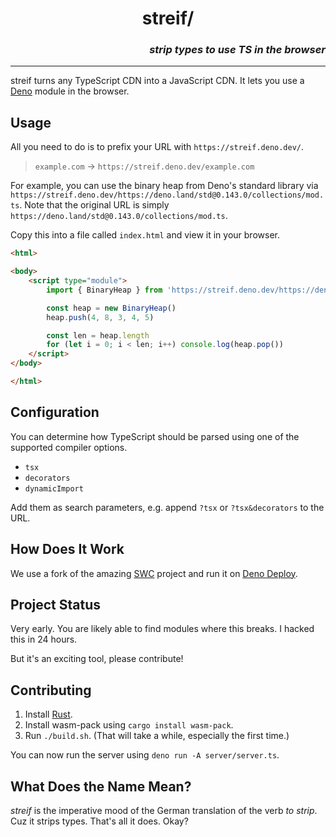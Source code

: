 # <h1 align="center">streif/</h1>

_<h3 align="right">strip types to use TS in the browser</h3>_

---

streif turns any TypeScript CDN into a JavaScript CDN. It lets you use a
[Deno](https://github.com/denoland/deno) module in the browser.

## Usage

All you need to do is to prefix your URL with `https://streif.deno.dev/`.

> `example.com` → `https://streif.deno.dev/example.com`

For example, you can use the binary heap from Deno's standard library via
`https://streif.deno.dev/https://deno.land/std@0.143.0/collections/mod.ts`. Note
that the original URL is simply
`https://deno.land/std@0.143.0/collections/mod.ts`.

Copy this into a file called `index.html` and view it in your browser.

```html
<html>

<body>
    <script type="module">
        import { BinaryHeap } from 'https://streif.deno.dev/https://deno.land/std@0.143.0/collections/mod.ts'

        const heap = new BinaryHeap()
        heap.push(4, 8, 3, 4, 5)

        const len = heap.length
        for (let i = 0; i < len; i++) console.log(heap.pop())
    </script>
</body>

</html>
```

## Configuration

You can determine how TypeScript should be parsed using one of the supported compiler options.

- `tsx`
- `decorators`
- `dynamicImport`

Add them as search parameters, e.g. append `?tsx` or `?tsx&decorators` to the URL.

## How Does It Work

We use a fork of the amazing [SWC](https://swc.rs/) project and run it on [Deno Deploy](https://deno.com/deploy/).

## Project Status

Very early.
You are likely able to find modules where this breaks.
I hacked this in 24 hours.

But it's an exciting tool, please contribute!

## Contributing

1. Install [Rust](https://www.rust-lang.org/).
2. Install wasm-pack using `cargo install wasm-pack`.
3. Run `./build.sh`.
   (That will take a while, especially the first time.)

You can now run the server using `deno run -A server/server.ts`.

## What Does the Name Mean?

_streif_ is the imperative mood of the German translation of the verb _to strip_.
Cuz it strips types.
That's all it does.
Okay?
